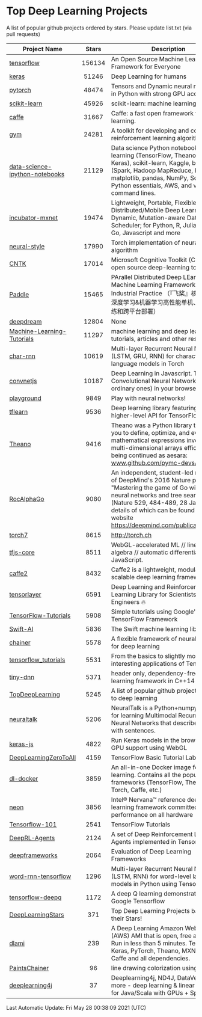 # Top Deep Learning Projects
A list of popular github projects ordered by stars.
Please update list.txt (via pull requests)

|Project Name| Stars | Description |
| ---------- |:-----:| ----------- |
| [tensorflow](https://github.com/tensorflow/tensorflow) | 156134 | An Open Source Machine Learning Framework for Everyone |
| [keras](https://github.com/keras-team/keras) | 51246 | Deep Learning for humans |
| [pytorch](https://github.com/pytorch/pytorch) | 48474 | Tensors and Dynamic neural networks in Python with strong GPU acceleration |
| [scikit-learn](https://github.com/scikit-learn/scikit-learn) | 45926 | scikit-learn: machine learning in Python |
| [caffe](https://github.com/BVLC/caffe) | 31667 | Caffe: a fast open framework for deep learning. |
| [gym](https://github.com/openai/gym) | 24281 | A toolkit for developing and comparing reinforcement learning algorithms. |
| [data-science-ipython-notebooks](https://github.com/donnemartin/data-science-ipython-notebooks) | 21129 | Data science Python notebooks: Deep learning (TensorFlow, Theano, Caffe, Keras), scikit-learn, Kaggle, big data (Spark, Hadoop MapReduce, HDFS), matplotlib, pandas, NumPy, SciPy, Python essentials, AWS, and various command lines. |
| [incubator-mxnet](https://github.com/apache/incubator-mxnet) | 19474 | Lightweight, Portable, Flexible Distributed/Mobile Deep Learning with Dynamic, Mutation-aware Dataflow Dep Scheduler; for Python, R, Julia, Scala, Go, Javascript and more |
| [neural-style](https://github.com/jcjohnson/neural-style) | 17990 | Torch implementation of neural style algorithm |
| [CNTK](https://github.com/microsoft/CNTK) | 17014 | Microsoft Cognitive Toolkit (CNTK), an open source deep-learning toolkit |
| [Paddle](https://github.com/PaddlePaddle/Paddle) | 15465 | PArallel Distributed Deep LEarning: Machine Learning Framework from Industrial Practice （『飞桨』核心框架，深度学习&机器学习高性能单机、分布式训练和跨平台部署） |
| [deepdream](https://github.com/google/deepdream) | 12804 | None |
| [Machine-Learning-Tutorials](https://github.com/ujjwalkarn/Machine-Learning-Tutorials) | 11297 | machine learning and deep learning tutorials, articles and other resources  |
| [char-rnn](https://github.com/karpathy/char-rnn) | 10619 | Multi-layer Recurrent Neural Networks (LSTM, GRU, RNN) for character-level language models in Torch |
| [convnetjs](https://github.com/karpathy/convnetjs) | 10187 | Deep Learning in Javascript. Train Convolutional Neural Networks (or ordinary ones) in your browser. |
| [playground](https://github.com/tensorflow/playground) | 9849 | Play with neural networks! |
| [tflearn](https://github.com/tflearn/tflearn) | 9536 | Deep learning library featuring a higher-level API for TensorFlow. |
| [Theano](https://github.com/Theano/Theano) | 9416 | Theano was a Python library that allows you to define, optimize, and evaluate mathematical expressions involving multi-dimensional arrays efficiently. It is being continued as aesara: www.github.com/pymc-devs/aesara |
| [RocAlphaGo](https://github.com/Rochester-NRT/RocAlphaGo) | 9080 | An independent, student-led replication of DeepMind's 2016 Nature publication, "Mastering the game of Go with deep neural networks and tree search" (Nature 529, 484-489, 28 Jan 2016), details of which can be found on their website https://deepmind.com/publications.html. |
| [torch7](https://github.com/torch/torch7) | 8615 | http://torch.ch |
| [tfjs-core](https://github.com/tensorflow/tfjs-core) | 8511 | WebGL-accelerated ML // linear algebra // automatic differentiation for JavaScript. |
| [caffe2](https://github.com/facebookarchive/caffe2) | 8432 | Caffe2 is a lightweight, modular, and scalable deep learning framework. |
| [tensorlayer](https://github.com/tensorlayer/tensorlayer) | 6591 | Deep Learning and Reinforcement Learning Library for Scientists and Engineers 🔥 |
| [TensorFlow-Tutorials](https://github.com/nlintz/TensorFlow-Tutorials) | 5908 | Simple tutorials using Google's TensorFlow Framework |
| [Swift-AI](https://github.com/Swift-AI/Swift-AI) | 5836 | The Swift machine learning library. |
| [chainer](https://github.com/chainer/chainer) | 5578 | A flexible framework of neural networks for deep learning |
| [tensorflow_tutorials](https://github.com/pkmital/tensorflow_tutorials) | 5531 | From the basics to slightly more interesting applications of Tensorflow |
| [tiny-dnn](https://github.com/tiny-dnn/tiny-dnn) | 5371 | header only, dependency-free deep learning framework in C++14 |
| [TopDeepLearning](https://github.com/aymericdamien/TopDeepLearning) | 5245 | A list of popular github projects related to deep learning |
| [neuraltalk](https://github.com/karpathy/neuraltalk) | 5206 | NeuralTalk is a Python+numpy project for learning Multimodal Recurrent Neural Networks that describe images with sentences. |
| [keras-js](https://github.com/transcranial/keras-js) | 4822 | Run Keras models in the browser, with GPU support using WebGL |
| [DeepLearningZeroToAll](https://github.com/hunkim/DeepLearningZeroToAll) | 4159 | TensorFlow Basic Tutorial Labs |
| [dl-docker](https://github.com/floydhub/dl-docker) | 3859 | An all-in-one Docker image for deep learning. Contains all the popular DL frameworks (TensorFlow, Theano, Torch, Caffe, etc.) |
| [neon](https://github.com/NervanaSystems/neon) | 3856 | Intel® Nervana™ reference deep learning framework committed to best performance on all hardware |
| [Tensorflow-101](https://github.com/sjchoi86/Tensorflow-101) | 2541 | TensorFlow Tutorials |
| [DeepRL-Agents](https://github.com/awjuliani/DeepRL-Agents) | 2124 | A set of Deep Reinforcement Learning Agents implemented in Tensorflow. |
| [deepframeworks](https://github.com/zer0n/deepframeworks) | 2064 | Evaluation of Deep Learning Frameworks |
| [word-rnn-tensorflow](https://github.com/hunkim/word-rnn-tensorflow) | 1296 | Multi-layer Recurrent Neural Networks (LSTM, RNN) for word-level language models in Python using TensorFlow. |
| [tensorflow-deepq](https://github.com/siemanko/tensorflow-deepq) | 1172 | A deep Q learning demonstration using Google Tensorflow |
| [DeepLearningStars](https://github.com/hunkim/DeepLearningStars) | 371 | Top Deep Learning Projects based on their Stars! |
| [dlami](https://github.com/ritchieng/dlami) | 239 | A Deep Learning Amazon Web Service (AWS) AMI that is open, free and works. Run in less than 5 minutes. TensorFlow, Keras, PyTorch, Theano, MXNet, CNTK, Caffe and all dependencies. |
| [PaintsChainer](https://github.com/taizan/PaintsChainer) | 96 | line drawing colorization using chainer |
| [deeplearning4j](https://github.com/deeplearning4j/deeplearning4j) | 37 | Deeplearning4j, ND4J, DataVec and more - deep learning & linear algebra for Java/Scala with GPUs + Spark |

Last Automatic Update: Fri May 28 00:38:09 2021 (UTC)
